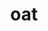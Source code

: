 ---
category: 3-letters
denotation: null
name: oat
reference_link: https://www.etymonline.com/word/oat
root_language: null
root_name: null
title: oat
type: free
word_sums:
- respelling: oat
  sum: 'Oat + '
---